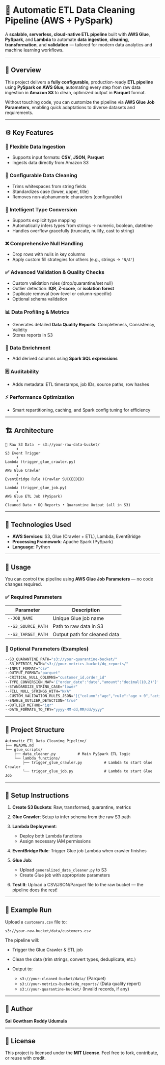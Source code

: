 # 🚀 Automatic ETL Data Cleaning Pipeline (AWS + PySpark)

A **scalable, serverless, cloud-native ETL pipeline** built with **AWS Glue**, **PySpark**, and **Lambda** to automate **data ingestion**, **cleaning**, **transformation**, and **validation** — tailored for modern data analytics and machine learning workflows.

---

## 📌 Overview

This project delivers a **fully configurable**, production-ready **ETL pipeline** using **PySpark on AWS Glue**, automating every step from raw data ingestion in **Amazon S3** to clean, optimized output in **Parquet** format.

Without touching code, you can customize the pipeline via **AWS Glue Job Parameters**, enabling quick adaptations to diverse datasets and requirements.

---

## ⚙️ Key Features

### 🔄 **Flexible Data Ingestion**

* Supports input formats: **CSV**, **JSON**, **Parquet**
* Ingests data directly from Amazon S3

### 🧹 **Configurable Data Cleaning**

* Trims whitespaces from string fields
* Standardizes case (lower, upper, title)
* Removes non-alphanumeric characters (configurable)

### 🔀 **Intelligent Type Conversion**

* Supports explicit type mapping
* Automatically infers types from strings → numeric, boolean, datetime
* Handles overflow gracefully (truncate, nullify, cast to string)

### ❌ **Comprehensive Null Handling**

* Drop rows with nulls in key columns
* Apply custom fill strategies for others (e.g., strings → `"N/A"`)

### ✅ **Advanced Validation & Quality Checks**

* Custom validation rules (drop/quarantine/set null)
* Outlier detection: **IQR**, **Z-score**, or **isolation forest**
* Duplicate removal (row-level or column-specific)
* Optional schema validation

### 📊 **Data Profiling & Metrics**

* Generates detailed **Data Quality Reports**: Completeness, Consistency, Validity
* Stores reports in S3

### 🧐 **Data Enrichment**

* Add derived columns using **Spark SQL expressions**

### 🗒️ **Auditability**

* Adds metadata: ETL timestamps, job IDs, source paths, row hashes

### ⚡ **Performance Optimization**

* Smart repartitioning, caching, and Spark config tuning for efficiency

---

## 🏗️ Architecture

```text
📀 Raw S3 Data  ← s3://your-raw-data-bucket/
     ⬇
S3 Event Trigger
     ⬇
Lambda (trigger_glue_crawler.py)
     ⬇
AWS Glue Crawler
     ⬇
EventBridge Rule (Crawler SUCCEEDED)
     ⬇
Lambda (trigger_glue_job.py)
     ⬇
AWS Glue ETL Job (PySpark)
     ⬇
Cleaned Data • DQ Reports • Quarantine Output (all in S3)
```

---

## 🧠 Technologies Used

* **AWS Services**: S3, Glue (Crawler + ETL), Lambda, EventBridge
* **Processing Framework**: Apache Spark (PySpark)
* **Language**: Python

---

## 🔧 Usage

You can control the pipeline using **AWS Glue Job Parameters** — no code changes required.

### ✅ Required Parameters

| Parameter          | Description                  |
| ------------------ | ---------------------------- |
| `--JOB_NAME`       | Unique Glue job name         |
| `--S3_SOURCE_PATH` | Path to raw data in S3       |
| `--S3_TARGET_PATH` | Output path for cleaned data |

### 🔄 Optional Parameters (Examples)

```bash
--S3_QUARANTINE_PATH="s3://your-quarantine-bucket/"
--S3_METRICS_PATH="s3://your-metrics-bucket/dq_reports/"
--INPUT_FORMAT="csv"
--OUTPUT_FORMAT="parquet"
--CRITICAL_NULL_COLUMNS="customer_id,order_id"
--TYPE_CONVERSION_MAP='{"order_date":"date","amount":"decimal(10,2)"}'
--STANDARDIZE_STRING_CASE="lower"
--FILL_NULL_STRINGS_WITH="N/A"
--CUSTOM_VALIDATION_RULES_JSON='[{"column":"age","rule":"age < 0","action":"drop_row"}]'
--ENABLE_OUTLIER_DETECTION="true"
--OUTLIER_METHOD="iqr"
--DATE_FORMATS_TO_TRY="yyyy-MM-dd,MM/dd/yyyy"
```

---

## 📁 Project Structure

```
Automatic_ETL_Data_Cleaning_Pipeline/
├── README.md
└── glue_scripts/
    ├── data_cleaner.py          # Main PySpark ETL logic
    └── lambda_functions/
        ├── trigger_glue_crawler.py          # Lambda to start Glue Crawler
        └── trigger_glue_job.py              # Lambda to start Glue Job
```

---

## 🚀 Setup Instructions

1. **Create S3 Buckets**: Raw, transformed, quarantine, metrics
2. **Glue Crawler**: Setup to infer schema from the raw S3 path
3. **Lambda Deployment**:

   * Deploy both Lambda functions
   * Assign necessary IAM permissions
4. **EventBridge Rule**: Trigger Glue job Lambda when crawler finishes
5. **Glue Job**:

   * Upload `generalized_data_cleaner.py` to S3
   * Create Glue job with appropriate parameters
6. **Test It**: Upload a CSV/JSON/Parquet file to the raw bucket — the pipeline does the rest!

---

## 📌 Example Run

Upload a `customers.csv` file to:

```
s3://your-raw-bucket/data/customers.csv
```

The pipeline will:

* Trigger the Glue Crawler & ETL job
* Clean the data (trim strings, convert types, deduplicate, etc.)
* Output to:

  * `s3://your-cleaned-bucket/data/` (Parquet)
  * `s3://your-metrics-bucket/dq_reports/` (Data quality report)
  * `s3://your-quarantine-bucket/` (Invalid records, if any)

---

## 👤 Author

**Sai Gowtham Reddy Udumula**

---

## 📄 License

This project is licensed under the **MIT License**.
Feel free to fork, contribute, or reuse with credit.
